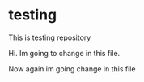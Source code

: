 # testing

This is testing repository

Hi.  Im going to change in this file.

Now again im going change in this file 
